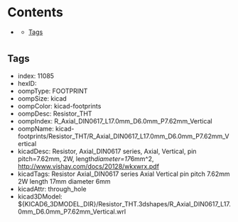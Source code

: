 



Contents
========

* [](#)
	* [Tags](#tags)

# 

## Tags

- index: 11085
- hexID: 
- oompType: FOOTPRINT
- oompSize: kicad
- oompColor: kicad-footprints
- oompDesc: Resistor_THT
- oompIndex: R_Axial_DIN0617_L17.0mm_D6.0mm_P7.62mm_Vertical
- oompName: kicad-footprints/Resistor_THT/R_Axial_DIN0617_L17.0mm_D6.0mm_P7.62mm_Vertical
- kicadDesc: Resistor, Axial_DIN0617 series, Axial, Vertical, pin pitch=7.62mm, 2W, length*diameter=17*6mm^2, http://www.vishay.com/docs/20128/wkxwrx.pdf
- kicadTags: Resistor Axial_DIN0617 series Axial Vertical pin pitch 7.62mm 2W length 17mm diameter 6mm
- kicadAttr: through_hole
- kicad3DModel: ${KICAD6_3DMODEL_DIR}/Resistor_THT.3dshapes/R_Axial_DIN0617_L17.0mm_D6.0mm_P7.62mm_Vertical.wrl
